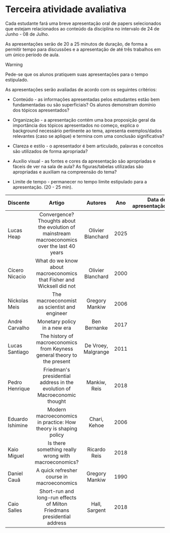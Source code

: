 # Terceira atividade avaliativa

Cada estudante fará uma breve apresentação oral de papers selecionados que estejam relacionados ao conteúdo da disciplina no intervalo de 24 de Junho - 08 de Julho.

As apresentações serão de 20 a 25 minutos de duração, de forma a permitir tempo para discussões e a apresentação de até três trabalhos em um único período de aula.

> [!WARNING]
> Pede-se que os alunos pratiquem suas apresentações para o tempo estipulado.

As apresentações serão avaliadas de acordo com os seguintes critérios:

- Conteúdo - as informações apresentadas pelos estudantes estão bem fundamentadas ou são superficiais? Os alunos demonstram domínio dos tópicos apresentados?

- Organização - a apresentação contém uma boa proposição geral da importância dos tópicos apresentados no começo, explica o background necessário pertinente ao tema, apresenta exemplos/dados relevantes (caso se aplique) e termina com uma conclusão significativa?

- Clareza e estilo - o apresentador é bem articulado, palavras e conceitos são utilizados de forma apropriada?

- Auxílio visual - as fontes e cores da apresentação são apropriadas e fáceis de ver na sala de aula? As figuras/tabelas utilizadas são apropriadas e auxiliam na compreensão do tema? 

- Limite de tempo - permanecer no tempo limite estipulado para a apresentação. (20 - 25 min).


| Discente | Artigo | Autores | Ano | Data de apresentação |
| :--- | :---: | :---: | :---: | ---: |
| Lucas Heap | Convergence? Thoughts about the evolution of mainstream macroeconomics over the last 40 years | Olivier Blanchard | 2025 |  |
| Cícero Nicacio | What do we know about macroeconomics that Fisher and Wicksell did not | Olivier Blanchard | 2000 | |
| Nickolas Meis | The macroeconomist as scientist and engineer | Gregory Mankiw | 2006 | |
| André Carvalho |Monetary policy in a new era | Ben Bernanke | 2017 | |
| Lucas Santiago | The history of macroeconomics from Keyness general theory to the present | De Vroey, Malgrange | 2011 | |
| Pedro Henrique | Friedman's presidential address in the evolution of Macroeconomic thought | Mankiw, Reis | 2018 | |
| Eduardo Ishimine | Modern macroeconomics in practice: How theory is shaping policy | Chari, Kehoe | 2006 | |
| Kaio Miguel | Is there something really wrong with macroeconomics? | Ricardo Reis | 2018 | |
| Daniel Cauã | A quick refresher course in macroeconomics | Gregory Mankiw | 1990 | |
| Caio Salles | Short-run and long-run effects of Milton Friedmans presidential address | Hall, Sargent | 2018 | |